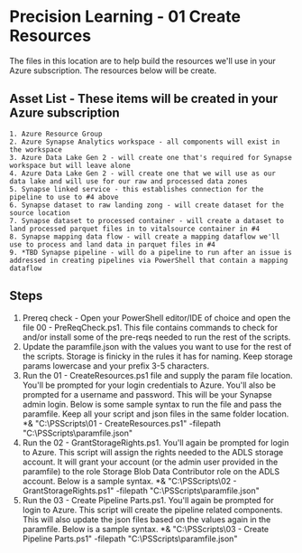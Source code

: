 # Precision Learning - 01 Create Resources

The files in this location are to help build the resources we'll use in your Azure subscription.  The resources below will be create.  


## Asset List - These items will be created in your Azure subscription 
	1. Azure Resource Group
	2. Azure Synapse Analytics workspace - all components will exist in the workspace
	3. Azure Data Lake Gen 2 - will create one that's required for Synapse workspace but will leave alone 
	4. Azure Data Lake Gen 2 - will create one that we will use as our data lake and will use for our raw and processed data zones 
	5. Synapse linked service - this establishes connection for the pipeline to use to #4 above 
	6. Synapse dataset to raw landing zong - will create dataset for the source location 
	7. Synapse dataset to processed container - will create a dataset to land processed parquet files in to vitalsource container in #4
	8. Synapse mapping data flow - will create a mapping dataflow we'll use to process and land data in parquet files in #4
	9. *TBD Synapse pipeline - will do a pipeline to run after an issue is addressed in creating pipelines via PowerShell that contain a mapping dataflow
	

## Steps 
1. Prereq check - Open your PowerShell editor/IDE of choice and open the file 00 - PreReqCheck.ps1.  This file contains commands to check for and/or install some of the pre-reqs needed to run the rest of the scripts.  
2. Update the paramfile.json with the values you want to use for the rest of the scripts.  Storage is finicky in the rules it has for naming.  Keep storage params lowercase and your prefix 3-5 characters.  
3. Run the 01 - CreateResources.ps1 file and supply the param file location.  You'll be prompted for your login credentials to Azure.  You'll also be prompted for a username and password.  This will be your Synapse admin login.  Below is some sample syntax to run the file and pass the paramfile.  Keep all your script and json files in the same folder location.    
	*& "C:\PSScripts\01 - CreateResources.ps1" -filepath "C:\PSScripts\paramfile.json"
4. Run the 02 - GrantStorageRights.ps1.  You'll again be prompted for login to Azure.  This script will assign the rights needed to the ADLS storage account.  It will grant your account (or the admin user provided in the paramfile) to the role Storage Blob Data Contributor role on the ADLS account.  Below is a sample syntax. 
	*& "C:\PSScripts\02 - GrantStorageRights.ps1" -filepath "C:\PSScripts\paramfile.json"
5. Run the 03 - Create Pipeline Parts.ps1.  You'll again be prompted for login to Azure.  This script will create the pipeline related components.  This will also update the json files based on the values again in the paramfile.  Below is a sample syntax. 
	*& "C:\PSScripts\03 - Create Pipeline Parts.ps1" -filepath "C:\PSScripts\paramfile.json"
